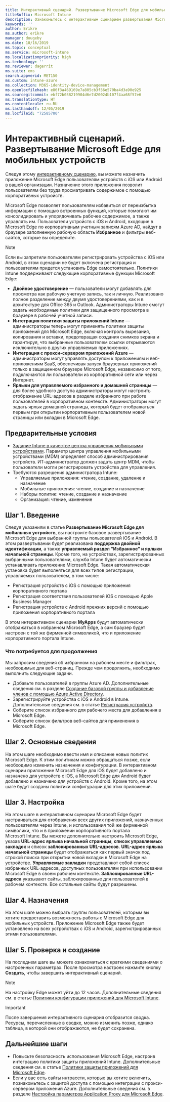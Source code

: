 ```yaml
---
title: Интерактивный сценарий. Развертывание Microsoft Edge для мобильных устройств
titleSuffix: Microsoft Intune
description: Ознакомьтесь с интерактивным сценарием развертывания Microsoft Edge для мобильных устройств с портала управления устройствами Microsoft 365.
keywords: ''
author: Erikre
ms.author: erikre
manager: dougeby
ms.date: 10/16/2019
ms.topic: conceptual
ms.service: microsoft-intune
ms.localizationpriority: high
ms.technology: ''
ms.reviewer: dagerrit
ms.suite: ems
search.appverid: MET150
ms.custom: intune-azure
ms.collection: M365-identity-device-management
ms.openlocfilehash: e86f3a469169e7a805cb3f56e570ba4d3a90e925
ms.sourcegitcommit: ebf72b038219904d6e7d20024b107f4aa68f57e6
ms.translationtype: HT
ms.contentlocale: ru-RU
ms.lasthandoff: 12/05/2019
ms.locfileid: "72585700"
---
```

# <a name="guided-scenario---deploy-microsoft-edge-for-mobile"></a>Интерактивный сценарий. Развертывание Microsoft Edge для мобильных устройств 

Следуя этому [интерактивному сценарию](~/fundamentals/guided-scenarios-overview.md), вы можете назначить приложение Microsoft Edge пользователям устройств с iOS или Android в вашей организации. Назначение этого приложения позволит пользователям без труда просматривать содержимое с помощью корпоративных устройств. 

Microsoft Edge позволяет пользователям избавиться от переизбытка информации с помощью встроенных функций, которые помогают им консолидировать и упорядочивать рабочее содержимое, а также управлять им. Пользователи устройств с iOS и Android, входящие в Microsoft Edge по корпоративным учетным записям Azure AD, найдут в браузере заполненную рабочую область **Избранное** и фильтры веб-сайтов, которые вы определите.

> [!NOTE]
> Если вы запретили пользователям регистрировать устройства с iOS или Android, в этом сценарии не будет включена регистрация и пользователям придется установить Edge самостоятельно.
Политики Intune поддерживают следующие корпоративные функции Microsoft Edge: 

- **Двойное удостоверение** — пользователи могут добавлять для просмотра как рабочую учетную запись, так и личную. Реализовано полное разделение между двумя удостоверениями, как и в архитектуре для Office 365 и Outlook. Администраторы Intune смогут задать необходимые политики для защищенного просмотра в браузере в рабочей учетной записи. 
- **Интеграция политики защиты приложений Intune** — администраторы теперь могут применять политики защиты приложений для Microsoft Edge, включая контроль вырезания, копирования и вставки, предотвращая создания снимков экрана и гарантируя, что выбранные пользователем ссылки открываются исключительно в других управляемых приложениях.
- **Интеграция с прокси-сервером приложений Azure** — администраторы могут управлять доступом к приложениям и веб-приложениям SaaS, обеспечивая запуск браузерных приложений только в защищенном браузере Microsoft Edge, независимо от того, подключаются ли пользователи из корпоративной сети или через Интернет. 
- **Ярлыки для управляемого избранного и домашней страницы** — для более удобного доступа администраторы могут настроить отображение URL-адресов в разделе избранного при работе пользователей в корпоративном контексте. Администраторы могут задать ярлык домашней страницы, который будет отображаться первым при открытии корпоративным пользователем новой страницы или вкладки в Microsoft Edge.

## <a name="prerequisites"></a>Предварительные условия

- [Задание Intune в качестве центра управления мобильными устройствами](mdm-authority-set.md#set-mdm-authority-to-intune). Параметр центра управления мобильными устройствами (MDM) определяет способ администрирования устройств. ИТ-администратор должен задать центр MDM, чтобы пользователи могли регистрировать устройства для управления.
- Требуются разрешения администратора Intune:
    - Управляемые приложения: чтение, создание, удаление и назначение
    - Мобильные приложения: чтение, создание и назначение
    - Наборы политик: чтение, создание и назначение
    - Организация: чтение, изменение

## <a name="step-1---introduction"></a>Шаг 1. Введение

Следуя указаниям в статье **Развертывание Microsoft Edge для мобильных устройств**, вы настроите базовое развертывание Microsoft Edge для выбранной группы пользователей iOS и Android. В этом развертывании будет реализована **поддержка двойной идентификации**, а также **управляемый раздел "Избранное" и ярлыки начальной страницы**. Кроме того, на устройствах, зарегистрированных выбранными пользователями, служба Intune будет автоматически устанавливать приложение Microsoft Edge. Такая автоматическая установка будет выполняться для всех типов регистрации, управляемых пользователем, в том числе: 
- Регистрация устройств с iOS с помощью приложения корпоративного портала 
- Регистрация соответствия пользователей iOS с помощью Apple Business Manager 
- Регистрация устройств с Android прежних версий с помощью приложения корпоративного портала 

В этом интерактивном сценарии **MyApps** будут автоматически отображаться в избранном Microsoft Edge, а сам браузер будет настроен с той же фирменной символикой, что и приложение корпоративного портала Intune. 

### <a name="what-you-will-need-to-continue"></a>Что потребуется для продолжения
Мы запросим сведения об избранном на рабочем месте и фильтрах, необходимых для веб-страниц. Прежде чем продолжить, необходимо выполнить следующие задачи.

- Добавьте пользователей в группы Azure AD. Дополнительные сведения см. в разделе [Создание базовой группы и добавление членов с помощью Azure Active Directory](https://go.microsoft.com/fwlink/?linkid=2102458).
- Зарегистрируйте устройства с iOS и Android в Intune. Дополнительные сведения см. в статье [Регистрация устройств](https://go.microsoft.com/fwlink/?linkid=2102547).
- Соберите список избранного для рабочего места для добавления в Microsoft Edge.
- Соберите список фильтров веб-сайтов для применения в Microsoft Edge.

## <a name="step-2---basics"></a>Шаг 2. Основные сведения

На этом шаге необходимо ввести имя и описание новых политик Microsoft Edge. К этим политикам можно обращаться позже, если необходимо изменить назначения и конфигурации. В интерактивном сценарии приложение Microsoft Edge для iOS будет добавлено и назначено для устройств с iOS, а Microsoft Edge для Android будет добавлено и назначено для устройств с Android. Кроме того, на этом шаге будут созданы политики конфигурации для этих приложений.

## <a name="step-3---configuration"></a>Шаг 3. Настройка

На этом шаге в интерактивном сценарии Microsoft Edge будет настраиваться для отображения всех других приложений, назначенных пользователям через Intune, и использования той же фирменной символики, что и в приложении корпоративного портала Microsoft Intune. Вы можете дополнительно настроить Microsoft Edge, указав **URL-адрес ярлыка начальной страницы**, **список управляемых закладок** и список **заблокированных URL-адресов**. **URL-адрес ярлыка начальной страницы** будет отображаться как первый значок под строкой поиска при открытии новой вкладки в Microsoft Edge на устройстве. **Управляемые закладки** представляют собой список избранных URL-адресов, доступных пользователям при использовании Microsoft Edge в своем рабочем контексте. **Заблокированные URL-адреса** указывают сайты, заблокированные для пользователей в рабочем контексте. Все остальные сайты будут разрешены. 

## <a name="step-4---assignments"></a>Шаг 4. Назначения

На этом шаге можно выбрать группы пользователей, которым вы хотите предоставить возможность работы с Microsoft Edge для мобильных устройств. Приложение Microsoft Edge также будет установлено на всех устройствах с iOS и Android, зарегистрированных этими пользователями.

## <a name="step-5---review--create"></a>Шаг 5. Проверка и создание

На последнем шаге вы можете ознакомиться с краткими сведениями о настроенных параметрах. После просмотра настроек нажмите кнопку **Создать**, чтобы завершить интерактивный сценарий. 

> [!NOTE]
> На настройку Edge может уйти до 12 часов. Дополнительные сведения см. в статье [Политики конфигурации приложений для Microsoft Intune](~/apps/app-configuration-policies-overview.md).

> [!IMPORTANT]
> После завершения интерактивного сценария отобразится сводка. Ресурсы, перечисленные в сводке, можно изменить позже, однако таблица, в которой они отображаются, не будет сохранена.

## <a name="next-steps"></a>Дальнейшие шаги

- Повысьте безопасность использования Microsoft Edge, настроив интеграцию политики защиты приложений Intune. Дополнительные сведения см. в статье [Политики защиты приложений для Microsoft Edge](~/apps/manage-microsoft-edge.md#application-protection-policies-for-microsoft-edge).
- Если у вас есть сайты интрасети, которые вы хотите включить, познакомьтесь с защитой доступа с помощью интеграции с прокси-сервером приложений Azure. Дополнительные сведения см. в разделе [Настройка параметров Application Proxy для Microsoft Edge](~/apps/manage-microsoft-edge.md#configure-application-proxy-settings-for-microsoft-edge).

